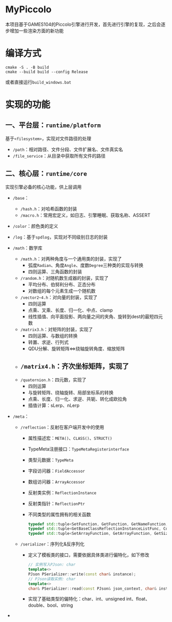 # MyPiccolo
本项目基于GAMES104的Piccolo引擎进行开发，首先进行引擎的复现，之后会逐步增加一些渲染方面的新功能

# 编译方式

```shell
cmake -S . -B build
cmake --build build --config Release
```

或者直接运行`build_windows.bat`

# 实现的功能

## 一、平台层：`runtime/platform`

基于`<filesystem>`，实现对文件路径的处理

- `/path`：相对路径、文件分段、文件扩展名、文件真实名
- `/file_service`：从目录中获取所有文件的路径

## 二、核心层：`runtime/core`

实现引擎必备的核心功能，供上层调用

- `/base`：

  - `/hash.h`：对哈希函数的封装
  - `/macro.h`：常用宏定义，如日志、引擎睡眠、获取名称、ASSERT

- `/color`：颜色类的定义

- `/log`：基于`spdlog`，实现对不同级别日志的封装

- `/math`：数学库

  - `/math.h`：对两种角度与一个通用类的封装，实现了
    - 弧度`Radian`、角度`Angle`、度数`Degree`三种类的实现与转换
    - 四则运算、三角函数的封装
  - `/random.h`：对随机数生成器的封装，实现了
    - 平均分布、伯努利分布、正态分布
    - 对数组的每个元素生成一个随机数
  - `/vector2~4.h`：对向量的封装，实现了
    - 四则运算
    - 点乘、叉乘、长度、归一化、中点、clamp
    - 线性插值、向平面投影、两向量之间的夹角、旋转到dest的最短四元数
  - `/matrix3.h`：对矩阵的封装，实现了
    - 四则运算、与数组的转换
    - 转置、求逆、行列式
    - QDU分解、旋转矩阵<=>绕轴旋转角度、缩放矩阵
  - `/matrix4.h`：齐次坐标矩阵，实现了
    - 
  - `/quaternion.h`：四元数，实现了
    - 四则运算
    - 与旋转矩阵、绕轴旋转、局部坐标系的转换
    - 点乘、长度、归一化、求逆、共轭、转化成欧拉角
    - 插值计算：sLerp、nLerp

- `/meta`：

  - `/reflection`：反射在客户端开发中的使用

    - 属性描述宏：`META()`、`CLASS()`、`STRUCT()`

    - TypeMeta注册接口：`TypeMetaRegisterinterface`

    - 类型元数据：`TypeMeta`

    - 字段访问器：`FieldAccessor`

    - 数组访问器：`ArrayAccessor`

    - 反射类实例：`ReflectionInstance`

    - 反射类指针：`ReflectionPtr`

    - 不同类型的属性拥有的相关函数

      ```c++
      typedef std::tuple<SetFunction, GetFunction, GetNameFunction, GetNameFunction, GetNameFunction, GetBoolFunction>     FieldFunctionTuple;
      typedef std::tuple<GetBaseClassReflectionInstanceListFunc, ConstructorWithPJson, WritePJsonByName, WritePJsonByName> ClassFunctionTuple;
      typedef std::tuple<SetArrayFunction, GetArrayFunction, GetSizeFunction, GetNameFunction, GetNameFunction>            ArrayFunctionTuple;
      ```

  - `/serializer`：序列化&反序列化

    - 定义了模板类的接口，需要依据具体类进行偏特化，如下修改

      ```c++
      // 实例写入PJson: char
      template<>
      PJson PSerializer::write(const char& instance);
      // PJson读取实例: char
      template<>
      char& PSerializer::read(const PJson& json_context, char& instance);
      ```

    - 实现了基础类型的偏特化：char、int、unsigned int、float、double、bool、string

- 

